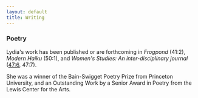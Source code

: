 ```yaml
---
layout: default
title: Writing
---
```


### Poetry

Lydia's work has been published or are forthcoming in *Frogpond* (41:2), *Modern Haiku* (50:1), and *Women's Studies: An inter-disciplinary journal* ([47:6](https://www.tandfonline.com/eprint/TZPzIzbIQ9FtvsHs9rX8/full), 47:7). 

She was a winner of the Bain-Swigget Poetry Prize from Princeton University, and an Outstanding Work by a Senior Award in Poetry from the Lewis Center for the Arts.


